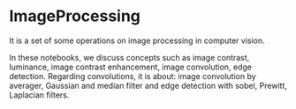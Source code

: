 # ImageProcessing
It is a set of some operations on image processing in computer vision.

In these notebooks, we discuss concepts such as image contrast, luminance, image contrast enhancement, image convolution, edge detection.
Regarding convolutions, it is about: image convolution by averager, Gaussian and median filter and edge detection with sobel, Prewitt, Laplacian filters.
